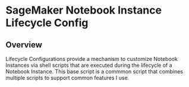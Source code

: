 # SageMaker Notebook Instance Lifecycle Config

## Overview
Lifecycle Configurations provide a mechanism to customize Notebook Instances via shell scripts that are executed during the lifecycle of a Notebook Instance. This base script is a commmon script that combines multiple scripts to support common features I use.
